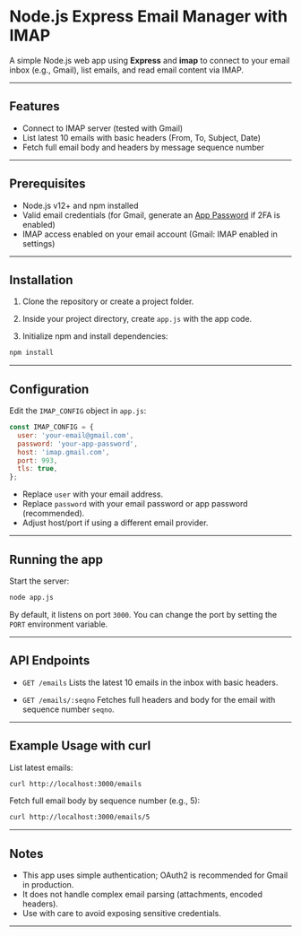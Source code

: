 # Node.js Express Email Manager with IMAP

A simple Node.js web app using **Express** and **imap** to connect to your email inbox (e.g., Gmail), list emails, and read email content via IMAP.

---

## Features

- Connect to IMAP server (tested with Gmail)
- List latest 10 emails with basic headers (From, To, Subject, Date)
- Fetch full email body and headers by message sequence number

---

## Prerequisites

- Node.js v12+ and npm installed
- Valid email credentials (for Gmail, generate an [App Password](https://support.google.com/accounts/answer/185833) if 2FA is enabled)
- IMAP access enabled on your email account (Gmail: IMAP enabled in settings)

---

## Installation

1. Clone the repository or create a project folder.

2. Inside your project directory, create `app.js` with the app code.

3. Initialize npm and install dependencies:

```bash
npm install
````

---

## Configuration

Edit the `IMAP_CONFIG` object in `app.js`:

```js
const IMAP_CONFIG = {
  user: 'your-email@gmail.com',
  password: 'your-app-password',
  host: 'imap.gmail.com',
  port: 993,
  tls: true,
};
```

* Replace `user` with your email address.
* Replace `password` with your email password or app password (recommended).
* Adjust host/port if using a different email provider.

---

## Running the app

Start the server:

```bash
node app.js
```

By default, it listens on port `3000`. You can change the port by setting the `PORT` environment variable.

---

## API Endpoints

* `GET /emails`
  Lists the latest 10 emails in the inbox with basic headers.

* `GET /emails/:seqno`
  Fetches full headers and body for the email with sequence number `seqno`.

---

## Example Usage with curl

List latest emails:

```bash
curl http://localhost:3000/emails
```

Fetch full email body by sequence number (e.g., 5):

```bash
curl http://localhost:3000/emails/5
```

---

## Notes

* This app uses simple authentication; OAuth2 is recommended for Gmail in production.
* It does not handle complex email parsing (attachments, encoded headers).
* Use with care to avoid exposing sensitive credentials.

---

